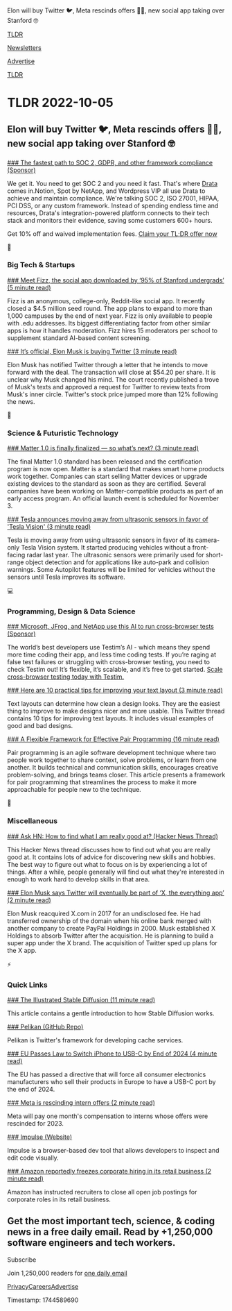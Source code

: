 Elon will buy Twitter 🐦, Meta rescinds offers 👨‍💻, new social app taking over Stanford 🤓

[TLDR](/)

[Newsletters](/newsletters)

[Advertise](https://advertise.tldr.tech/)

[TLDR](/)

# TLDR 2022-10-05

## Elon will buy Twitter 🐦, Meta rescinds offers 👨‍💻, new social app taking over Stanford 🤓

### 

[### The fastest path to SOC 2, GDPR, and other framework compliance (Sponsor)](https://bit.ly/3fKzzPy)

We get it. You need to get SOC 2 and you need it fast. That's where [Drata](https://bit.ly/3fKzzPy) comes in.Notion, Spot by NetApp, and Wordpress VIP all use Drata to achieve and maintain compliance. We're talking SOC 2, ISO 27001, HIPAA, PCI DSS, or any custom framework. Instead of spending endless time and resources, Drata's integration-powered platform connects to their tech stack and monitors their evidence, saving some customers 600+ hours.

Get 10% off and waived implementation fees. [Claim your TL;DR offer now](https://bit.ly/3fKzzPy)

📱

### Big Tech & Startups

[### Meet Fizz, the social app downloaded by ‘95% of Stanford undergrads’ (5 minute read)](https://techcrunch.com/2022/10/04/fizz-app-college-stanford-social/?utm_source=tldrnewsletter)

Fizz is an anonymous, college-only, Reddit-like social app. It recently closed a $4.5 million seed round. The app plans to expand to more than 1,000 campuses by the end of next year. Fizz is only available to people with .edu addresses. Its biggest differentiating factor from other similar apps is how it handles moderation. Fizz hires 15 moderators per school to supplement standard AI-based content screening.

[### It’s official, Elon Musk is buying Twitter (3 minute read)](https://techcrunch.com/2022/10/04/elon-intends-buy-twitter/?utm_source=tldrnewsletter)

Elon Musk has notified Twitter through a letter that he intends to move forward with the deal. The transaction will close at $54.20 per share. It is unclear why Musk changed his mind. The court recently published a trove of Musk's texts and approved a request for Twitter to review texts from Musk's inner circle. Twitter's stock price jumped more than 12% following the news.

🚀

### Science & Futuristic Technology

[### Matter 1.0 is finally finalized — so what’s next? (3 minute read)](https://www.theverge.com/2022/10/4/23386883/matter-smart-home-standard-apple-google-launch?scrolla=5eb6d68b7fedc32c19ef33b4?utm_source=tldrnewsletter)

The final Matter 1.0 standard has been released and the certification program is now open. Matter is a standard that makes smart home products work together. Companies can start selling Matter devices or upgrade existing devices to the standard as soon as they are certified. Several companies have been working on Matter-compatible products as part of an early access program. An official launch event is scheduled for November 3.

[### Tesla announces moving away from ultrasonic sensors in favor of 'Tesla Vision' (3 minute read)](https://electrek.co/2022/10/04/tesla-moving-away-ultrasonic-sensors-in-favor-tesla-vision/?utm_source=tldrnewsletter)

Tesla is moving away from using ultrasonic sensors in favor of its camera-only Tesla Vision system. It started producing vehicles without a front-facing radar last year. The ultrasonic sensors were primarily used for short-range object detection and for applications like auto-park and collision warnings. Some Autopilot features will be limited for vehicles without the sensors until Tesla improves its software.

💻

### Programming, Design & Data Science

[### Microsoft, JFrog, and NetApp use this AI to run cross-browser tests (Sponsor)](https://bit.ly/3V4PE2q)

The world’s best developers use Testim’s AI - which means they spend more time coding their app, and less time coding tests. If you’re raging at false test failures or struggling with cross-browser testing, you need to check Testim out! It’s flexible, it’s scalable, and it’s free to get started. [Scale cross-browser testing today with Testim.](https://bit.ly/3V4PE2q)

[### Here are 10 practical tips for improving your text layout (3 minute read)](https://threadreaderapp.com/danqing_liu/status/1576997489529344001?s=12&amp;t=DEBSW0_4NSQHe9j7iInI4w)

Text layouts can determine how clean a design looks. They are the easiest thing to improve to make designs nicer and more usable. This Twitter thread contains 10 tips for improving text layouts. It includes visual examples of good and bad designs.

[### A Flexible Framework for Effective Pair Programming (16 minute read)](https://shopify.engineering/a-flexible-framework-for-effective-pair-programming?utm_source=tldrnewsletter)

Pair programming is an agile software development technique where two people work together to share context, solve problems, or learn from one another. It builds technical and communication skills, encourages creative problem-solving, and brings teams closer. This article presents a framework for pair programming that streamlines the process to make it more approachable for people new to the technique.

🎁

### Miscellaneous

[### Ask HN: How to find what I am really good at? (Hacker News Thread)](https://news.ycombinator.com/item?id=33077489)

This Hacker News thread discusses how to find out what you are really good at. It contains lots of advice for discovering new skills and hobbies. The best way to figure out what to focus on is by experiencing a lot of things. After a while, people generally will find out what they're interested in enough to work hard to develop skills in that area.

[### Elon Musk says Twitter will eventually be part of ‘X, the everything app’ (2 minute read)](https://www.marketwatch.com/story/elon-musk-says-twitter-will-eventually-be-part-of-x-the-everything-app-11664926184?mod=mw_latestnews?utm_source=tldrnewsletter)

Elon Musk reacquired X.com in 2017 for an undisclosed fee. He had transferred ownership of the domain when his online bank merged with another company to create PayPal Holdings in 2000. Musk established X Holdings to absorb Twitter after the acquisition. He is planning to build a super app under the X brand. The acquisition of Twitter sped up plans for the X app.

⚡

### Quick Links

[### The Illustrated Stable Diffusion (11 minute read)](https://jalammar.github.io/illustrated-stable-diffusion/?utm_source=tldrnewsletter)

This article contains a gentle introduction to how Stable Diffusion works.

[### Pelikan (GitHub Repo)](https://github.com/twitter/pelikan?utm_source=tldrnewsletter)

Pelikan is Twitter's framework for developing cache services.

[### EU Passes Law to Switch iPhone to USB-C by End of 2024 (4 minute read)](https://www.macrumors.com/2022/10/04/eu-passes-law-to-switch-iphone-to-usb-c-in-2024/?utm_source=tldrnewsletter)

The EU has passed a directive that will force all consumer electronics manufacturers who sell their products in Europe to have a USB-C port by the end of 2024.

[### Meta is rescinding intern offers (2 minute read)](https://threadreaderapp.com/gergelyorosz/status/1577314543314821125?s=46&amp;t=VDQQl2myWbtH479HISlhTg)

Meta will pay one month's compensation to interns whose offers were rescinded for 2023.

[### Impulse (Website)](https://impulse.dev/?utm_source=tldrnewsletter)

Impulse is a browser-based dev tool that allows developers to inspect and edit code visually.

[### Amazon reportedly freezes corporate hiring in its retail business (2 minute read)](https://www.cnbc.com/2022/10/04/amazon-reportedly-freezes-corporate-hiring-in-its-retail-business-.html?utm_source=tldrnewsletter)

Amazon has instructed recruiters to close all open job postings for corporate roles in its retail business.

## Get the most important tech, science, & coding news in a free daily email. Read by +1,250,000 software engineers and tech workers.

Subscribe

Join 1,250,000 readers for [one daily email](/api/latest/tech)

[Privacy](/privacy)[Careers](https://jobs.ashbyhq.com/tldr.tech)[Advertise](/tech/advertise)

Timestamp: 1744589690